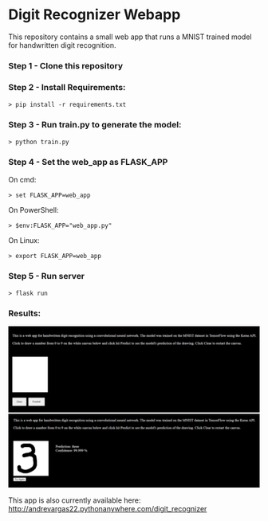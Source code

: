 # Digit Recognizer Webapp

This repository contains a small web app that runs a MNIST trained model for handwritten digit recognition.

### Step 1 - Clone this repository

### Step 2 - Install Requirements:

```
> pip install -r requirements.txt
```

### Step 3 - Run train.py to generate the model:
```
> python train.py
```

### Step 4 - Set the web_app as FLASK_APP

On cmd:
```
> set FLASK_APP=web_app
```
On PowerShell:
```
> $env:FLASK_APP="web_app.py"
```
On Linux:
```
> export FLASK_APP=web_app
``` 

### Step 5 - Run server
```
> flask run
```

### Results:

![alt text](https://github.com/andrevargas22/Digit_Recognizer_Webapp/blob/main/static/digit1.PNG)
![alt text](https://github.com/andrevargas22/Digit_Recognizer_Webapp/blob/main/static/digit2.PNG)

This app is also currently available here: http://andrevargas22.pythonanywhere.com/digit_recognizer
